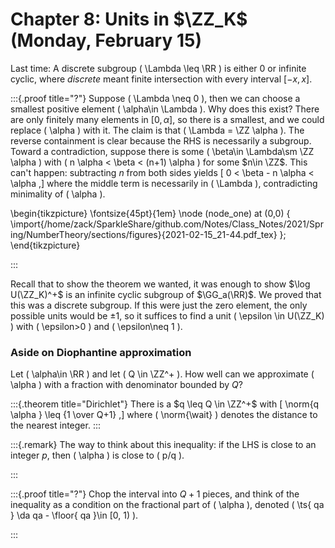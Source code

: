 # Chapter 8: Units in $\ZZ_K$ (Monday, February 15)

Last time:
A discrete subgroup \( \Lambda \leq \RR \) is either $0$ or infinite cyclic, where *discrete* meant finite intersection with every interval $[-x, x]$.



:::{.proof title="?"}
Suppose \( \Lambda \neq 0 \), then we can choose a smallest positive element \( \alpha\in \Lambda \).
Why does this exist? 
There are only finitely many elements in $[0, \alpha]$, so there is a smallest, and we could replace \( \alpha \) with it.
The claim is that \( \Lambda = \ZZ \alpha \).
The reverse containment is clear because the RHS is necessarily a subgroup.
Toward a contradiction, suppose there is some \( \beta\in \Lambda\sm \ZZ \alpha \) with \( n \alpha < \beta < (n+1) \alpha \) for some $n\in \ZZ$.
This can't happen: subtracting $n$ from both sides yields 
\[
0 < \beta - n \alpha < \alpha
,\]
where the middle term is necessarily in \( \Lambda \), contradicting minimality of \( \alpha \).

\begin{tikzpicture}
\fontsize{45pt}{1em} 
\node (node_one) at (0,0) { \import{/home/zack/SparkleShare/github.com/Notes/Class_Notes/2021/Spring/NumberTheory/sections/figures}{2021-02-15_21-44.pdf_tex} };
\end{tikzpicture}

:::


Recall that to show the theorem we wanted, it was enough to show $\log U(\ZZ_K)^+$ is an infinite cyclic subgroup of $\GG_a(\RR)$.
We proved that this was a discrete subgroup.
If this were just the zero element, the only possible units would be $\pm 1$, so it suffices to find a unit \( \epsilon \in U(\ZZ_K) \) with \( \epsilon>0 \) and \( \epsilon\neq 1 \).

### Aside on Diophantine approximation

Let \( \alpha\in \RR \) and let \( Q \in \ZZ^+ \).
How well can we approximate \( \alpha \) with a fraction with denominator bounded by $Q$?

:::{.theorem title="Dirichlet"}
There is a $q \leq Q \in \ZZ^+$ with 
\[ 
\norm{q \alpha } \leq {1 \over Q+1} 
,\] 
where \( \norm{\wait} \) denotes the distance to the nearest integer.
:::


:::{.remark}
The way to think about this inequality: if the LHS is close to an integer $p$, then \( \alpha \) is close to \( p/q \).

:::




:::{.proof title="?"}
Chop the interval into $Q+1$ pieces, and think of the inequality as a condition on the fractional part of \( \alpha \), denoted \( \ts{ qa } \da qa - \floor{ qa }\in [0, 1) \).

:::


